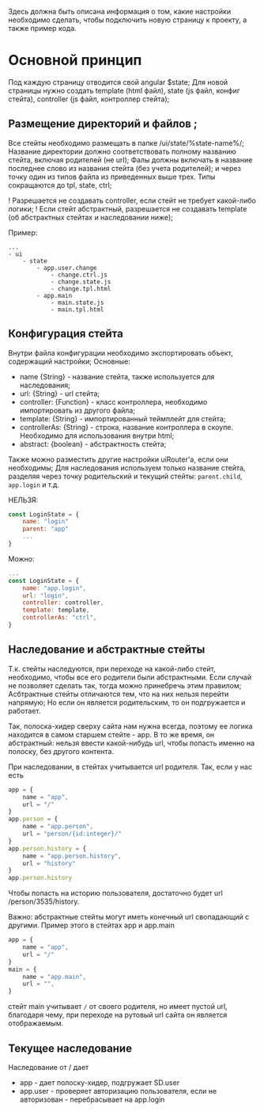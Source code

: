 Здесь должна быть описана информация о том, какие настройки
необходимо сделать, чтобы подключить новую страницу к проекту,
а также пример кода.

# Основной принцип 
Под каждую страницу отводится свой angular $state;
Для новой страницы нужно создать template (html файл), state (js файл, конфиг стейта),
controller (js файл, контроллер стейта);

## Размещение директорий и файлов ;
Все стейты необходимо размещать в папке /ui/state/%state-name%/;
Название директории должно соответствовать полному названию стейта, включая родителей (не url);
Фалы должны включать в название последнее слово из названия стейта (без учета родителей);
и через точку один из типов файла из приведенных выше трех. Типы сокращаются до tpl, state, ctrl;

! Разрешается не создавать controller, если стейт не требует какой-либо логики;
! Если стейт абстрактный, разрешается не создавать template (об абстрактных стейтах и наследовании ниже);

Пример:
``` расположение директорий
...
- ui
    - state
        - app.user.change
            - change.ctrl.js
            - change.state.js
            - change.tpl.html
        - app.main
            - main.state.js
            - main.tpl.html
```

## Конфигурация стейта
Внутри файла конфигурации необходимо экспортировать объект, содержащий настройки;
Основные:

* name {String} - название стейта, также используется для наследования;
* url: {String} - url стейта;
* controller: {Function} - класс контроллера, необходимо импортировать из другого файла;
* template: {String} - импортированный теймплейт для стейта;
* controllerAs: {String} - строка, название контроллера в скоупе. Необходимо для использования внутри html;
* abstract: {boolean} - абстрактность стейта;
 
Также можно разместить другие настройки uiRouter'а, если они необходимы;
Для наследования используем только название стейта, разделяя через точку
родительский и текущий стейты: `parent.child`, `app.login` и т.д.

НЕЛЬЗЯ: 
```javascript
const LoginState = {
    name: "login"
    parent: "app"
    ...
}
```

Можно:
```javascript
...
const LoginState = {
    name: "app.login",
    url: "login",
    controller: controller,
    template: template,
    controllerAs: "ctrl",
}
```

## Наследование и абстрактные стейты
Т.к. стейты наследуются, при переходе на какой-либо стейт, необходимо, чтобы все его родители были абстрактными.
Если случай не позволяет сделать так, тогда можно принебречь этим правилом;
Асбтрактные стейты отличаются тем, что на них нельзя перейти напрямую;
Но если он является родительским, то он подгружается и работает. 

Так, полоска-хидер сверху сайта нам нужна всегда, поэтому ее логика
находится в самом старшем стейте - app. В то же время, он абстрактный:
нельзя ввести какой-нибудь url, чтобы попасть именно на полоску, без другого контента.

При наследовании, в стейтах учитывается url родителя.
Так, если у нас есть
```javascript (Псевдокод)
app = {
    name = "app",
    url = "/"
}
app.person = {
    name = "app.person",
    url = "person/{id:integer}/"
}
app.person.history = {
    name = "app.person.history",
    url = "history"
}
app.person.history
```
Чтобы попасть на историю пользователя, достаточно будет url /person/3535/history. 

Важно: абстрактные стейты могут иметь конечный url свопадающий с другими.
Пример этого в стейтах app и app.main
```javascript (Псевдокод)
app = {
    name = "app",
    url = "/"
}
main = {
    name = "app.main",
    url = "",
}
```
стейт main учитывает `/` от своего родителя, но имеет пустой url, 
благодаря чему, при переходе на рутовый url сайта он является отображаемым.

## Текущее наследование
Наследование от / дает

* app - дает полоску-хидер, подгружает SD.user 
* app.user - проверяет авторизацию пользователя, если не авторизован - перебрасывает на app.login